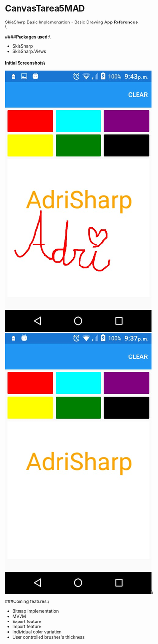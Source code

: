 # CanvasTarea5MAD
SkiaSharp Basic Implementation - Basic Drawing App
**References:**\
[](https://askxammy.com/painting-your-screen-with-xamarin-forms/)\

####**Packages used:**\
- SkiaSharp
- SkiaSharp.Views

#### Initial Screenshots\
![](images/P1.jpeg)\
![](images/P2.jpeg)\

###Coming features:\
- Bitmap implementation
- MVVM
- Export feature
- Import feature
- Individual color variation
- User controlled brushes's thickness
